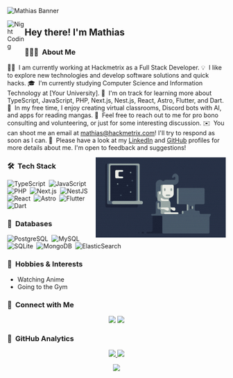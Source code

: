 ![Mathias Banner](https://your-image-url-here.com/banner.png)

<img alt="Night Coding" src="./assets/Hand%20Wave.gif" width='40' align="left"/><h2 align="left">Hey there! I'm Mathias</h2>

<!-- ## 👋 &nbsp;Hey there! I'm Mathias -->

### 👨🏻‍💻 &nbsp;About Me

👨‍💻 &nbsp;I am currently working at Hackmetrix as a Full Stack Developer.
💡 &nbsp;I like to explore new technologies and develop software solutions and quick hacks.
🎓 &nbsp;I'm currently studying Computer Science and Information Technology at [Your University].
🌱 &nbsp;I'm on track for learning more about TypeScript, JavaScript, PHP, Next.js, Nest.js, React, Astro, Flutter, and Dart.
📝 &nbsp;In my free time, I enjoy creating virtual classrooms, Discord bots with AI, and apps for reading mangas.
💬 &nbsp;Feel free to reach out to me for pro bono consulting and volunteering, or just for some interesting discussion.
✉️ &nbsp;You can shoot me an email at mathias@hackmetrix.com! I'll try to respond as soon as I can.
📝 &nbsp;Please have a look at my [LinkedIn](https://www.linkedin.com/in/mathias-sv/) and [GitHub](https://github.com/mathias-sv152) profiles for more details about me. I'm open to feedback and suggestions!

<img alt="Night Coding" src="https://raw.githubusercontent.com/AVS1508/AVS1508/master/assets/Night-Coding.gif" align="right"/>

### 🛠 &nbsp;Tech Stack

![TypeScript](https://img.shields.io/badge/typescript-%23007ACC.svg?style=for-the-badge&logo=typescript&logoColor=white)&nbsp;
![JavaScript](https://img.shields.io/badge/javascript-%23323330.svg?style=for-the-badge&logo=javascript&logoColor=%23F7DF1E)&nbsp;
![PHP](https://img.shields.io/badge/php-%23777BB4.svg?style=for-the-badge&logo=php&logoColor=white)&nbsp;
![Next.js](https://img.shields.io/badge/next.js-%23000000.svg?style=for-the-badge&logo=nextdotjs&logoColor=white)&nbsp;
![NestJS](https://img.shields.io/badge/nestjs-%23E0234E.svg?style=for-the-badge&logo=nestjs&logoColor=white)&nbsp;
![React](https://img.shields.io/badge/react-%2320232a.svg?style=for-the-badge&logo=react&logoColor=%2361DAFB)&nbsp;
![Astro](https://img.shields.io/badge/astro-%23FF5C01.svg?style=for-the-badge&logo=astro&logoColor=white)&nbsp;
![Flutter](https://img.shields.io/badge/flutter-%2302569B.svg?style=for-the-badge&logo=flutter&logoColor=white)&nbsp;
![Dart](https://img.shields.io/badge/dart-%230175C2.svg?style=for-the-badge&logo=dart&logoColor=white)&nbsp;

### 📛 &nbsp;Databases

![PostgreSQL](https://img.shields.io/badge/postgresql-%23316192.svg?style=for-the-badge&logo=postgresql&logoColor=white)&nbsp;
![MySQL](https://img.shields.io/badge/mysql-%2300f.svg?style=for-the-badge&logo=mysql&logoColor=white)&nbsp;
![SQLite](https://img.shields.io/badge/sqlite-%2307405e.svg?style=for-the-badge&logo=sqlite&logoColor=white)&nbsp;
![MongoDB](https://img.shields.io/badge/MongoDB-%234ea94b.svg?style=for-the-badge&logo=mongodb&logoColor=white)&nbsp;
![ElasticSearch](https://img.shields.io/badge/-ElasticSearch-005571?style=for-the-badge&logo=elasticsearch)&nbsp;

### 💃 &nbsp;Hobbies & Interests

- Watching Anime
- Going to the Gym

### 📢 &nbsp;Connect with Me

<p align="center">
<a href="https://www.linkedin.com/in/mathias-sv/"><img src="https://img.shields.io/badge/-Mathias%20LinkedIn-0077B5?style=flat&logo=Linkedin&logoColor=white"/></a>
<a href="mailto:mathias@hackmetrix.com"><img src="https://img.shields.io/badge/-Mathias%20Email-D14836?style=flat&logo=Gmail&logoColor=white"/></a>
</p>

### 🧹 &nbsp;GitHub Analytics

<p align="center">
  <a href="https://github.com/mathias-sv152">
    <img height="180em" src="https://github-readme-stats-eight-theta.vercel.app/api?username=mathias-sv152&show_icons=true&theme=algolia&include_all_commits=true&count_private=true"/>
  </a>
  <a href="https://github.com/mathias-sv152">
    <img height="180em" src="https://github-readme-stats-eight-theta.vercel.app/api/top-langs/?username=mathias-sv152&layout=compact&langs_count=8&theme=algolia"/>
  </a>
</p>

<p align="center">
  <img height="180em" src="https://github-readme-streak-stats.herokuapp.com/?user=mathias-sv152&theme=dark&hide_border=true"/>
</p>
